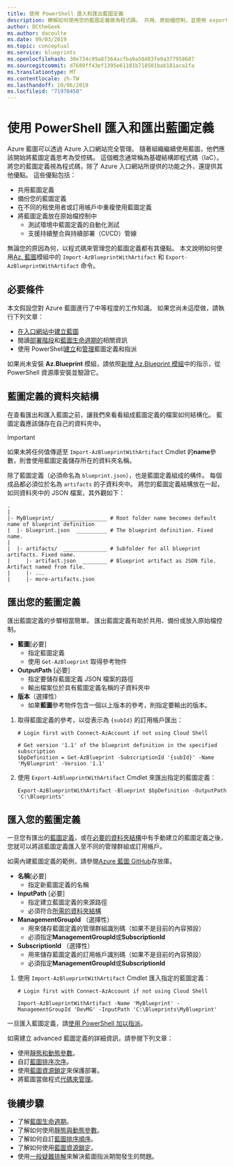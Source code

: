 ```yaml
---
title: 使用 PowerShell 匯入和匯出藍圖定義
description: 瞭解如何使用您的藍圖定義做為程式碼。 共用、原始檔控制，並使用 export 和 import 命令來管理它們。
author: DCtheGeek
ms.author: dacoulte
ms.date: 09/03/2019
ms.topic: conceptual
ms.service: blueprints
ms.openlocfilehash: 30e734c99a87364acfba9a58d83fe9a377958607
ms.sourcegitcommit: d7689ff43ef1395e61101b718501bab181aca1fa
ms.translationtype: MT
ms.contentlocale: zh-TW
ms.lasthandoff: 10/06/2019
ms.locfileid: "71978450"
---
```

# <a name="import-and-export-blueprint-definitions-with-powershell"></a>使用 PowerShell 匯入和匯出藍圖定義

Azure 藍圖可以透過 Azure 入口網站完全管理。 隨著組織繼續使用藍圖，他們應該開始將藍圖定義思考為受控碼。 這個概念通常稱為基礎結構即程式碼（IaC）。 將您的藍圖定義視為程式碼，除了 Azure 入口網站所提供的功能之外，還提供其他優點。 這些優點包括：

- 共用藍圖定義
- 備份您的藍圖定義
- 在不同的租使用者或訂用帳戶中重複使用藍圖定義
- 將藍圖定義放在原始檔控制中
  - 測試環境中藍圖定義的自動化測試
  - 支援持續整合與持續部署（CI/CD）管線

無論您的原因為何，以程式碼來管理您的藍圖定義都有其優點。 本文說明如何使用[Az. 藍圖](https://powershellgallery.com/packages/Az.Blueprint/)模組中的 `Import-AzBlueprintWithArtifact` 和 `Export-AzBlueprintWithArtifact` 命令。

## <a name="prerequisites"></a>必要條件

本文假設您對 Azure 藍圖進行了中等程度的工作知識。 如果您尚未這麼做，請執行下列文章：

- [在入口網站中建立藍圖](../create-blueprint-portal.md)
- 閱讀[部署階段](../concepts/deployment-stages.md)和[藍圖生命週期的](../concepts/lifecycle.md)相關資訊
- 使用 PowerShell[建立](../create-blueprint-powershell.md)和[管理](./manage-assignments-ps.md)藍圖定義和指派

如果尚未安裝 **Az.Blueprint** 模組，請依照[新增 Az.Blueprint 模組](./manage-assignments-ps.md#add-the-azblueprint-module)中的指示，從 PowerShell 資源庫安裝並驗證它。

## <a name="folder-structure-of-a-blueprint-definition"></a>藍圖定義的資料夾結構

在查看匯出和匯入藍圖之前，讓我們來看看組成藍圖定義的檔案如何結構化。 藍圖定義應該儲存在自己的資料夾中。

> [!IMPORTANT]
> 如果未將任何值傳遞至 `Import-AzBlueprintWithArtifact` Cmdlet 的**name**參數，則會使用藍圖定義儲存所在的資料夾名稱。

除了藍圖定義（必須命名為 `blueprint.json`），也是藍圖定義組成的構件。 每個成品都必須位於名為 `artifacts` 的子資料夾中。
將您的藍圖定義結構放在一起，如同資料夾中的 JSON 檔案，其外觀如下：

```text
.
|
|- MyBlueprint/  _______________ # Root folder name becomes default name of blueprint definition
|  |- blueprint.json  __________ # The blueprint definition. Fixed name.
|
|  |- artifacts/  ______________ # Subfolder for all blueprint artifacts. Fixed name.
|     |- artifact.json  ________ # Blueprint artifact as JSON file. Artifact named from file.
|     |- ...
|     |- more-artifacts.json

```

## <a name="export-your-blueprint-definition"></a>匯出您的藍圖定義

匯出藍圖定義的步驟相當簡單。 匯出藍圖定義有助於共用、備份或放入原始檔控制。

- **藍圖**[必要]
  - 指定藍圖定義
  - 使用 `Get-AzBlueprint` 取得參考物件
- **OutputPath** [必要]
  - 指定要儲存藍圖定義 JSON 檔案的路徑
  - 輸出檔案位於具有藍圖定義名稱的子資料夾中
- **版本**（選擇性）
  - 如果**藍圖**參考物件包含一個以上版本的參考，則指定要輸出的版本。

1. 取得藍圖定義的參考，以從表示為 `{subId}` 的訂用帳戶匯出：

   ```azurepowershell-interactive
   # Login first with Connect-AzAccount if not using Cloud Shell

   # Get version '1.1' of the blueprint definition in the specified subscription
   $bpDefinition = Get-AzBlueprint -SubscriptionId '{subId}' -Name 'MyBlueprint' -Version '1.1'
   ```

1. 使用 `Export-AzBlueprintWithArtifact` Cmdlet 來匯出指定的藍圖定義：

   ```azurepowershell-interactive
   Export-AzBlueprintWithArtifact -Blueprint $bpDefinition -OutputPath 'C:\Blueprints'
   ```

## <a name="import-your-blueprint-definition"></a>匯入您的藍圖定義

一旦您有匯出的[藍圖定義](#export-your-blueprint-definition)，或在[必要的資料夾結構](#folder-structure-of-a-blueprint-definition)中有手動建立的藍圖定義之後，您就可以將該藍圖定義匯入至不同的管理群組或訂用帳戶。

如需內建藍圖定義的範例，請參閱[Azure 藍圖 GitHub](https://github.com/Azure/azure-blueprints/tree/master/samples/builtins)存放庫。

- **名稱**[必要]
  - 指定新藍圖定義的名稱
- **InputPath** [必要]
  - 指定建立藍圖定義的來源路徑
  - 必須符合[所需的資料夾結構](#folder-structure-of-a-blueprint-definition)
- **ManagementGroupId** （選擇性）
  - 用來儲存藍圖定義的管理群組識別碼（如果不是目前的內容預設）
  - 必須指定**ManagementGroupId**或**SubscriptionId**
- **SubscriptionId** （選擇性）
  - 用來儲存藍圖定義的訂用帳戶識別碼（如果不是目前的內容預設）
  - 必須指定**ManagementGroupId**或**SubscriptionId**

1. 使用 `Import-AzBlueprintWithArtifact` Cmdlet 匯入指定的藍圖定義：

   ```azurepowershell-interactive
   # Login first with Connect-AzAccount if not using Cloud Shell

   Import-AzBlueprintWithArtifact -Name 'MyBlueprint' -ManagementGroupId 'DevMG' -InputPath 'C:\Blueprints\MyBlueprint'
   ```

一旦匯入藍圖定義，請[使用 PowerShell 加以指派](./manage-assignments-ps.md#create-blueprint-assignments)。

如需建立 advanced 藍圖定義的詳細資訊，請參閱下列文章：

- 使用[靜態和動態參數](../concepts/parameters.md)。
- 自訂[藍圖排序次序](../concepts/sequencing-order.md)。
- 使用[藍圖資源鎖定](../concepts/resource-locking.md)來保護部署。
- 將藍圖當做程式[代碼來管理](https://github.com/Azure/azure-blueprints/blob/master/README.md)。

## <a name="next-steps"></a>後續步驟

- 了解[藍圖生命週期](../concepts/lifecycle.md)。
- 了解如何使用[靜態與動態參數](../concepts/parameters.md)。
- 了解如何自訂[藍圖排序順序](../concepts/sequencing-order.md)。
- 了解如何使用[藍圖資源鎖定](../concepts/resource-locking.md)。
- 使用[一般疑難排解](../troubleshoot/general.md)來解決藍圖指派期間發生的問題。